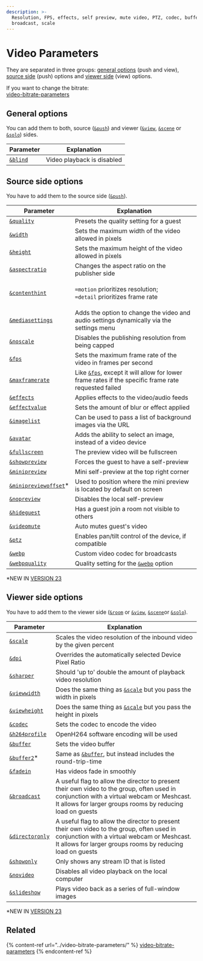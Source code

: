 ```yaml
---
description: >-
  Resolution, FPS, effects, self preview, mute video, PTZ, codec, buffer,
  broadcast, scale
---
```


# Video Parameters

They are separated in three groups: [general options](./#general-options) (push and view), [source side](./#source-side-options) (push) options and [viewer side](./#viewer-side-options) (view) options.

If you want to change the bitrate:\
[video-bitrate-parameters](../video-bitrate-parameters/ "mention")

## General options

You can add them to both, source ([`&push`](../../source-settings/push.md)) and viewer ([`&view`](../view-parameters/view.md), [`&scene`](../view-parameters/scene.md) or [`&solo`](../mixer-scene-parameters/and-solo.md)) sides.

| Parameter                | Explanation                |
| ------------------------ | -------------------------- |
| [`&blind`](and-blind.md) | Video playback is disabled |

## Source side options

You have to add them to the source side ([`&push`](../../source-settings/push.md)).

| Parameter                                                             | Explanation                                                                                                       |
| --------------------------------------------------------------------- | ----------------------------------------------------------------------------------------------------------------- |
| [`&quality`](and-quality.md)                                          | Presets the quality setting for a guest                                                                           |
| [`&width`](../../source-settings/and-width.md)                        | Sets the maximum width of the video allowed in pixels                                                             |
| [`&height`](../../source-settings/and-height.md)                      | Sets the maximum height of the video allowed in pixels                                                            |
| [`&aspectratio`](and-aspectratio.md)                                  | Changes the aspect ratio on the publisher side                                                                    |
| [`&contenthint`](and-contenthint.md)                                  | <p><code>=motion</code> prioritizes resolution;<br><code>=detail</code> prioritizes frame rate</p>                |
| [`&mediasettings`](../../newly-added-parameters/and-mediasettings.md) | Adds the option to change the video and audio settings dynamically via the settings menu                          |
| [`&noscale`](../../newly-added-parameters/and-noscale.md)             | Disables the publishing resolution from being capped                                                              |
| [`&fps`](and-fps.md)                                                  | Sets the maximum frame rate of the video in frames per second                                                     |
| [`&maxframerate`](../../source-settings/and-maxframerate.md)          | Like [`&fps`](and-fps.md), except it will allow for lower frame rates if the specific frame rate requested failed |
| [`&effects`](../../source-settings/effects.md)                        | Applies effects to the video/audio feeds                                                                          |
| [`&effectvalue`](../../newly-added-parameters/and-effectvalue.md)     | Sets the amount of blur or effect applied                                                                         |
| [`&imagelist`](and-imagelist.md)                                      | Can be used to pass a list of background images via the URL                                                       |
| [`&avatar`](and-avatar.md)                                            | Adds the ability to select an image, instead of a video device                                                    |
| [`&fullscreen`](../../source-settings/fullscreen.md)                  | The preview video will be fullscreen                                                                              |
| [`&showpreview`](../../source-settings/and-preview.md)                | Forces the guest to have a self-preview                                                                           |
| [`&minipreview`](../../source-settings/and-minipreview.md)            | Mini self-preview at the top right corner                                                                         |
| [`&minipreviewoffset`](and-minipreview-1.md)\*                        | Used to position where the mini preview is located by default on screen                                           |
| [`&nopreview`](../../source-settings/and-nopreview.md)                | Disables the local self-preview                                                                                   |
| [`&hideguest`](../../newly-added-parameters/and-hideguest.md)         | Has a guest join a room not visible to others                                                                     |
| [`&videomute`](../../source-settings/and-videomute.md)                | Auto mutes guest's video                                                                                          |
| [`&ptz`](../../source-settings/ptz.md)                                | Enables pan/tilt control of the device, if compatible                                                             |
| [`&webp`](../view-parameters/webp.md)                                 | Custom video codec for broadcasts                                                                                 |
| [`&webpquality`](../view-parameters/webpquality.md)                   | Quality setting for the [`&webp`](../view-parameters/webp.md) option                                              |

\*NEW IN [VERSION 23](../../releases/v23.md)

## **Viewer side options**

You have to add them to the viewer side ([`&room`](../../general-settings/room.md) or [`&view`](../view-parameters/view.md), [`&scene`](../view-parameters/scene.md)or [`&solo`](../mixer-scene-parameters/and-solo.md)).

| Parameter                                                         | Explanation                                                                                                                                                                                            |
| ----------------------------------------------------------------- | ------------------------------------------------------------------------------------------------------------------------------------------------------------------------------------------------------ |
| [`&scale`](../view-parameters/scale.md)                           | Scales the video resolution of the inbound video by the given percent                                                                                                                                  |
| [`&dpi`](../view-parameters/dpi.md)                               | Overrides the automatically selected Device Pixel Ratio                                                                                                                                                |
| [`&sharper`](and-sharper.md)                                      | Should 'up to' double the amount of playback video resolution                                                                                                                                          |
| [`&viewwidth`](and-viewwidth.md)                                  | Does the same thing as [`&scale`](../view-parameters/scale.md) but you pass the width in pixels                                                                                                        |
| [`&viewheight`](and-viewheight.md)                                | Does the same thing as [`&scale`](../view-parameters/scale.md) but you pass the height in pixels                                                                                                       |
| [`&codec`](../view-parameters/codec.md)                           | Sets the codec to encode the video                                                                                                                                                                     |
| [`&h264profile`](../../newly-added-parameters/and-h264profile.md) | OpenH264 software encoding will be used                                                                                                                                                                |
| [`&buffer`](../view-parameters/buffer.md)                         | Sets the video buffer                                                                                                                                                                                  |
| [`&buffer2`](and-buffer2.md)\*                                    | Same as [`&buffer`](../view-parameters/buffer.md), but instead includes the round-trip-time                                                                                                            |
| [`&fadein`](../view-parameters/fadein.md)                         | Has videos fade in smoothly                                                                                                                                                                            |
| [`&broadcast`](../view-parameters/broadcast.md)                   | A useful flag to allow the director to present their own video to the group, often used in conjunction with a virtual webcam or Meshcast. It allows for larger groups rooms by reducing load on guests |
| [`&directoronly`](and-directoronly.md)                            | A useful flag to allow the director to present their own video to the group, often used in conjunction with a virtual webcam or Meshcast. It allows for larger groups rooms by reducing load on guests |
| [`&showonly`](novideo.md)                                         | Only shows any stream ID that is listed                                                                                                                                                                |
| [`&novideo`](novideo-1.md)                                        | Disables all video playback on the local computer                                                                                                                                                      |
| [`&slideshow`](and-slideshow.md)                                  | Plays video back as a series of full-window images                                                                                                                                                     |

\*NEW IN [VERSION 23](../../releases/v23.md)

## Related

{% content-ref url="../video-bitrate-parameters/" %}
[video-bitrate-parameters](../video-bitrate-parameters/)
{% endcontent-ref %}

